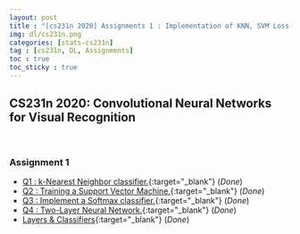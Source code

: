 ```yaml
---
layout: post
title : "[cs231n 2020] Assignments 1 : Implementation of KNN, SVM Loss, Softmax Loss, Two Layer DNN with Python"
img: dl/cs231n.png
categories: [stats-cs231n]  
tag : [cs231n, DL, Assignments]
toc : true
toc_sticky : true
---
```


## CS231n 2020: Convolutional Neural Networks for Visual Recognition
<br/>

###  Assignment 1

- [Q1 : k-Nearest Neighbor classifier.](https://github.com/SuminizZ/cs231n_Assignments/blob/main/git2/assignments/assignment1/knn.ipynb){:target="_blank"} (_Done_) 
- [Q2 : Training a Support Vector Machine.](https://github.com/SuminizZ/cs231n_Assignments/blob/main/git2/assignments/assignment1/svm.ipynb){:target="_blank"} (_Done_)
- [Q3 : Implement a Softmax classifier.](https://github.com/SuminizZ/cs231n_Assignments/blob/main/git2/assignments/assignment1/softmax.ipynb){:target="_blank"} (_Done_)
- [Q4 : Two-Layer Neural Network.](https://github.com/SuminizZ/cs231n_Assignments/blob/main/git2/assignments/assignment1/two_layer_net.ipynb){:target="_blank"} (_Done_)
- [Layers & Classifiers](https://github.com/SuminizZ/cs231n_Assignments/tree/main/git2/assignments/assignment1/cs231n){:target="_blank"} (_Done_)
